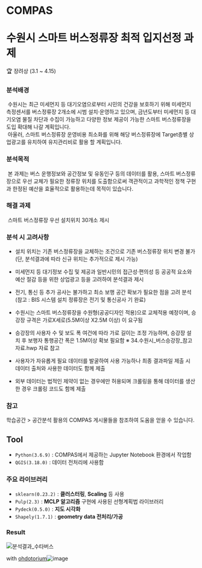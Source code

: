# COMPAS<br><br>수원시 스마트 버스정류장 최적 입지선정 과제
🏆 장려상
(3.1 ~ 4.15)

### 분석배경
&nbsp;수원시는 최근 미세먼지 등 대기오염으로부터 시민의 건강을 보호하기 위해 미세먼지 측정센서를 버스정류장 2개소에 시범 설치‧운영하고 있으며, 금년도부터 미세먼지 등 대기오염 물질 차단과 수집이 가능하고 다양한 정보 제공이 가능한 스마트 버스정류장을 도입 확대해 나갈 계획입니다.
<br>&nbsp;아울러, 스마트 버스정류장 운영비용 최소화를 위해 해당 버스정류장에 Target층별 상업광고를 유치하여 유지관리비로 활용 할 계획입니다.
### 분석목적
&nbsp;본 과제는 버스 운행정보와 공간정보 및 유동인구 등의 데이터를 활용, 스마트 버스정류장으로 우선 교체가 필요한 정류장 위치를 도출함으로써 객관적이고 과학적인 정책 구현과 한정된 예산을 효율적으로 활용하는데 목적이 있습니다.
### 해결 과제
&nbsp;스마트 버스정류장 우선 설치위치 30개소 제시	
### 분석 시 고려사항
- 설치 위치는 기존 버스정류장을 교체하는 조건으로 기존 버스정류장 위치 변경 불가(단, 분석결과에 따라 신규 위치는 추가적으로
  제시 가능)
- 미세먼지 등 대기정보 수집 및 제공과 일반시민의 접근성‧편의성 등 공공적 요소와 예산 절감 등을 위한 상업광고 등을 고려하여
  분석결과 제시
- 전기, 통신 등 추가 공사는 불가하고 최소 보행 공간 확보가 필요한 점을 고려 분석(참고 : BIS 시스템 설치 정류장은 전기 및 통신공사
  기 완료)

- 수원시는 스마트 버스정류장을 수원형(공공디자인 적용)으로 교체적용 예정이며, 승강장 규격은 가로X세로(5.5M이상 X2.5M 이상)
  이 요구됨
- 승강장의 사용자 수 및 보도 폭 여건에 따라 가로 길이는 조정 가능하며, 승강장 설치 후 보행자 통행공간 폭은 1.5M이상 확보 필요함
  ※ 34.수원시_버스승강장_참고자료.hwp 자료 참고

- 사용자가 자유롭게 필요 데이터를 발굴하여 사용 가능하나 최종 결과파일 제출 시 데이터 출처와 사용한 데이터도 함께 제출
- 외부 데이터는 법적인 제약이 없는 경우에만 허용되며 크롤링을 통해 데이터를 생산 한 경우 크롤링 코드도 함께 제출
### 참고
학습공간 > 공간분석 활용의 COMPAS 게시물들을 참조하여 도움을 얻을 수 있습니다.
## Tool
- `Python(3.6.9)` : COMPAS에서 제공하는 Jupyter Notebook 환경에서 작업함
- `QGIS(3.18.0)` : 데이터 전처리에 사용함

### 주요 라이브러리
- `sklearn(0.23.2)` : **클러스터링**, **Scaling** 등 사용
- `Pulp(2.3)` : **MCLP 알고리즘** 구현에 사용된 선형계획법 라이브러리
- `Pydeck(0.5.0)` : **지도 시각화**
- `Shapely(1.7.1)` : **geometry data 전처리/가공**

### Result
![분석결과_수타버스](https://user-images.githubusercontent.com/63916774/116225045-52b84480-a78c-11eb-9da4-477a78ca5010.png)

with [ohdotorium](https://github.com/keepproceeding)![image](https://user-images.githubusercontent.com/63916774/116225240-90b56880-a78c-11eb-9549-5f0d29225190.png)






